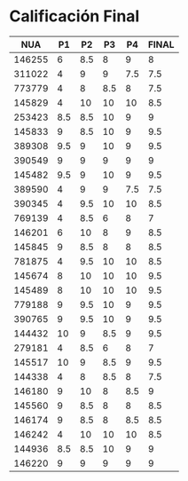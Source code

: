 # Calificación Final

| NUA    | P1  | P2  | P3  | P4  | FINAL |
|--------|-----|-----|-----|-----|-------|
| 146255 | 6   | 8.5 | 8   | 9   | 8     |
| 311022 | 4   | 9   | 9   | 7.5 | 7.5   |
| 773779 | 4   | 8   | 8.5 | 8   | 7.5   |
| 145829 | 4   | 10  | 10  | 10  | 8.5   |
| 253423 | 8.5 | 8.5 | 10  | 9   | 9     |
| 145833 | 9   | 8.5 | 10  | 9   | 9.5   |
| 389308 | 9.5 | 9   | 10  | 9   | 9.5   |
| 390549 | 9   | 9   | 9   | 9   | 9     |
| 145482 | 9.5 | 9   | 10  | 9   | 9.5   |
| 389590 | 4   | 9   | 9   | 7.5 | 7.5   |
| 390345 | 4   | 9.5 | 10  | 10  | 8.5   |
| 769139 | 4   | 8.5 | 6   | 8   | 7     |
| 146201 | 6   | 10  | 8   | 9   | 8.5   |
| 145845 | 9   | 8.5 | 8   | 8   | 8.5   |
| 781875 | 4   | 9.5 | 10  | 10  | 8.5   |
| 145674 | 8   | 10  | 10  | 10  | 9.5   |
| 145489 | 8   | 10  | 10  | 10  | 9.5   |
| 779188 | 9   | 9.5 | 10  | 9   | 9.5   |
| 390765 | 9   | 9.5 | 10  | 9   | 9.5   |
| 144432 | 10  | 9   | 8.5 | 9   | 9.5   |
| 279181 | 4   | 8.5 | 6   | 8   | 7     |
| 145517 | 10  | 9   | 8.5 | 9   | 9.5   |
| 144338 | 4   | 8   | 8.5 | 8   | 7.5   |
| 146180 | 9   | 10  | 8   | 8.5 | 9     |
| 145560 | 9   | 8.5 | 8   | 8   | 8.5   |
| 146174 | 9   | 8.5 | 8   | 8.5 | 8.5   |
| 146242 | 4   | 10  | 10  | 10  | 8.5   |
| 144936 | 8.5 | 8.5 | 10  | 9   | 9     |
| 146220 | 9   | 9   | 9   | 9   | 9     |
